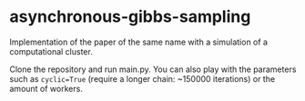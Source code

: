 # asynchronous-gibbs-sampling
Implementation of the paper of the same name with a simulation of a computational cluster.

Clone the repository and run main.py. You can also play with the parameters such as `cyclic=True` (require a longer chain: ~150000 iterations) or the amount of workers.

